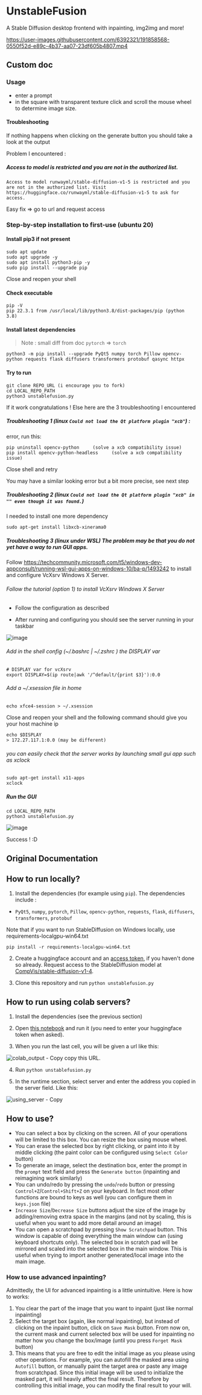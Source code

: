 # UnstableFusion
A Stable Diffusion desktop frontend with inpainting, img2img and more!

https://user-images.githubusercontent.com/6392321/191858568-0550f52d-e89c-4b37-aa07-23df605b4807.mp4

## Custom doc

### Usage
- enter a prompt 
- in the square with transparent texture click and scroll the mouse wheel to determine image size.

#### Troubleshooting
If nothing happens when clicking on the generate button you should take a look at the output 

Problem I encountered :

##### Access to model is restricted and you are not in the authorized list.
```shell
Access to model runwayml/stable-diffusion-v1-5 is restricted and you are not in the authorized list. Visit https://huggingface.co/runwayml/stable-diffusion-v1-5 to ask for access.
```
Easy fix => go to url and request access


### Step-by-step installation to first-use (ubuntu 20) 

#### Install pip3 if not present
```shell
sudo apt update
sudo apt upgrade -y
sudo apt install python3-pip -y
sudo pip install --upgrade pip
```

Close and reopen your shell

#### Check executable
```shell
pip -V
pip 22.3.1 from /usr/local/lib/python3.8/dist-packages/pip (python 3.8)
```

#### Install latest dependencies

> Note : small diff from doc `pytorch` => `torch`

``` shell
python3 -m pip install --upgrade PyQt5 numpy torch Pillow opencv-python requests flask diffusers transformers protobuf qasync httpx
```

#### Try to run
```
git clone REPO_URL (i encourage you to fork)
cd LOCAL_REPO_PATH
python3 unstablefusion.py
```

If it work congratulations !
Else here are the 3 troubleshooting I encountered


##### Troubleshooting 1 (linux `Could not load the Qt platform plugin "xcb"`) :
 error, run this:
```
pip uninstall opencv-python     (solve a xcb compatibility issue)
pip install opencv-python-headless     (solve a xcb compatibility issue)
```

Close shell and retry

You may have a similar looking error but a bit more precise, see next step

##### Troubleshooting 2 (linux `Could not load the Qt platform plugin "xcb" in "" even though it was found.`)
I needed to install one more dependency

```
sudo apt-get install libxcb-xinerama0
```

##### Troubleshooting 3 (linux under WSL) The problem may be that you do not yet have a way to run GUI apps.
Follow https://techcommunity.microsoft.com/t5/windows-dev-appconsult/running-wsl-gui-apps-on-windows-10/ba-p/1493242 to install and configure VcXsrv Windows X Server.

###### Follow the tutorial (option 1) to install  VcXsrv Windows X Server
- Follow the configuration as described

- After running and configuring you should see the server running in your taskbar

![image](https://user-images.githubusercontent.com/1665550/202497111-deb254a7-1b66-44c7-87cf-8376f979a243.png)


###### Add in the shell config (~/.bashrc | ~/.zshrc ) the DISPLAY var

```vim
# DISPLAY var for vcXsrv
export DISPLAY=$(ip route|awk '/^default/{print $3}'):0.0
```

###### Add a ~/.xsession file in home
```
echo xfce4-session > ~/.xsession
```

Close and reopen your shell and the following command should give you your host machine ip

``` shell
echo $DISPLAY
> 172.27.117.1:0.0 (may be different)
```

###### you can easily check that the server works by launching small gui app such as xclock
```
sudo apt-get install x11-apps
xclock
```

##### Run the GUI
```
cd LOCAL_REPO_PATH
python3 unstablefusion.py
```

![image](https://user-images.githubusercontent.com/1665550/202498582-65ad47b4-a4a5-4d14-ab3c-144185915c52.png)

Success ! :D

## Original Documentation

## How to run locally?
1. Install the dependencies (for example using `pip`). The dependencies include :
* `PyQt5`, `numpy`, `pytorch`, `Pillow`, `opencv-python`, `requests`, `flask`, `diffusers`, `transformers`, `protobuf`

Note that if you want to run StableDiffusion on Windows locally, use requirements-localgpu-win64.txt
```
pip install -r requirements-localgpu-win64.txt
```


2. Create a huggingface account and an [access token](https://huggingface.co/settings/tokens), if you haven't done so already.
Request access to the StableDiffusion model at [CompVis/stable-diffusion-v1-4](https://huggingface.co/CompVis/stable-diffusion-v1-4).

3. Clone this repository and run `python unstablefusion.py`

## How to run using colab servers?

1. Install the dependencies (see the previous section)

2. Open [this notebook](https://colab.research.google.com/github/ahrm/UnstableFusion/blob/main/UnstableFusionServer.ipynb) and run it (you need to enter your huggingface token when asked).

3. When you run the last cell, you will be given a url like this:

![colab_output - Copy](https://user-images.githubusercontent.com/6392321/191857962-0601fa88-7f03-46cf-98a0-c38cb3fd25b9.png)
copy this URL.

4. Run `python unstablefusion.py`

5. In the runtime section, select server and enter the address you copied in the server field. Like this:

![using_server - Copy](https://user-images.githubusercontent.com/6392321/191858215-9db78f1a-50f8-4394-8bd4-fc14d981561b.png)

## How to use?

* You can select a box by clicking on the screen. All of your operations will be limited to this box. You can resize the box using mouse wheel.
* You can erase the selected box by right clicking, or paint into it by middle clicking (the paint color can be configured using `Select Color` button)
* To generate an image, select the destination box, enter the prompt in the `prompt` text field and press the `Generate button` (inpainting and reimagining work similarly)
* You can undo/redo by pressing the `undo`/`redo` button or pressing `Control+Z`/`Control+Shift+Z` on your keyboard. In fact most other functions are bound to keys as well (you can configure them in `keys.json` file)
* `Increase Size`/`Decrease Size` buttons adjust the size of the image by adding/removing extra space in the margins (and not by scaling, this is useful when you want to add more detail around an image)
* You can open a scratchpad by pressing `Show Scratchpad` button. This window is capable of doing everything the main window can (using keyboard shortcuts only). The selected box in scratch pad will be mirrored and scaled into the selected box in the main window.
This is useful when trying to import another generated/local image into the main image.

### How to use advanced inpainting?

Admittedly, the UI for advanced inpainting is a little unintuitive.
Here is how to works:

1. You clear the part of the image that you want to inpaint (just like normal inpainting)
2. Select the target box (again, like normal inpainting), but instead of clicking on the inpaint button, click on `Save Mask` button. From now on, the current mask and current selected box will be used for inpainting no matter how you change the box/image (until you press `Forget Mask` button)
3. This means that you are free to edit the initial image as you please using other operations. For example, you can autofill the masked area using `Autofill` button, or manually paint the target area or paste any image from scratchpad. Since this initial image will be used to initialize the masked part, it will heavily affect the final result. Therefore by controlling this initial image, you can modify the final result to your will.
